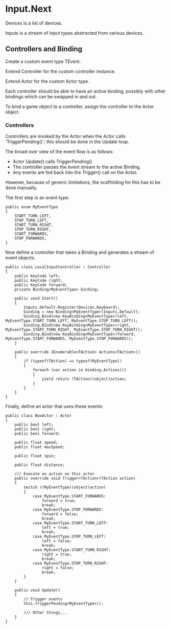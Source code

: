 # Input.Next

Devices is a list of devices.

Inputs is a stream of input types abstracted from various devices.

## Controllers and Binding

Create a custom event type TEvent.

Extend Controller for the custom controller instance.

Extend Actor for the custom Actor type.

Each controller should be able to have an active binding, possibly with
other bindings which can be swapped in and out.

To bind a game object to a controller, assign the controller to the
Actor object.

### Controllers

Controllers are invoked by the Actor when the Actor calls 'TriggerPending()';
this should be done in the Update loop.

The broad over view of the event flow is as follows:

- Actor Update() calls TriggerPending()
- The controller passes the event stream to the active Binding.
- Any events are fed back into the Trigger() call on the Actor.

However, because of generic limitations, the scaffolding for this has
to be done manually.

The first step is an event type:

```
public enum MyEventType
{
    START_TURN_LEFT,
    STOP_TURN_LEFT,
    START_TURN_RIGHT,
    STOP_TURN_RIGHT,
    START_FORWARDS,
    STOP_FORWARDS,
}
```

Now define a controller that takes a Binding<MyEventType> and generates a
stream of event objects:

```
public class LocalInputController : Controller
{
    public KeyCode left;
    public KeyCode right;
    public KeyCode forward;
    private Binding<MyEventType> binding;

    public void Start()
    {
        Inputs.Default.Register(Devices.Keyboard);
        binding = new Binding<MyEventType>(Inputs.Default);
        binding.Bind(new KeyBinding<MyEventType>(left, MyEventType.START_TURN_LEFT, MyEventType.STOP_TURN_LEFT));
        binding.Bind(new KeyBinding<MyEventType>(right, MyEventType.START_TURN_RIGHT, MyEventType.STOP_TURN_RIGHT));
        binding.Bind(new KeyBinding<MyEventType>(forward, MyEventType.START_FORWARDS, MyEventType.STOP_FORWARDS));
    }

    public override IEnumerable<TAction> Actions<TAction>()
    {
        if (typeof(TAction) == typeof(MyEventType))
        {
            foreach (var action in binding.Actions())
            {
                yield return (TAction)(object)action;
            }
        }
    }
}
```

Finally, define an actor that uses these events:

```
public class BoxActor : Actor
{
    public bool left;
    public bool right;
    public bool forward;

    public float speed;
    public float maxSpeed;

    public float spin;

    public float distance;

    /// Execute an action on this actor
    public override void Trigger<TAction>(TAction action)
    {
        switch ((MyEventType)(object)action)
        {
            case MyEventType.START_FORWARDS:
                forward = true;
                break;
            case MyEventType.STOP_FORWARDS:
                forward = false;
                break;
            case MyEventType.START_TURN_LEFT:
                left = true;
                break;
            case MyEventType.STOP_TURN_LEFT:
                left = false;
                break;
            case MyEventType.START_TURN_RIGHT:
                right = true;
                break;
            case MyEventType.STOP_TURN_RIGHT:
                right = false;
                break;
        }
    }

    public void Update()
    {
        // Trigger events
        this.TriggerPending<MyEventType>();

        /// Other things...
    }
}
```
